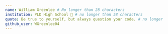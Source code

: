 ```yaml
---
name: William Greenlee # No longer than 28 characters
institution: PLD High School 🚩 # no longer than 58 characters
quote: Be true to yourself, but always question your code. # no longer than 100 characters, avoid using quotes(") to guarantee the format remains the same.
github_user: WGreenlee04
---
```

